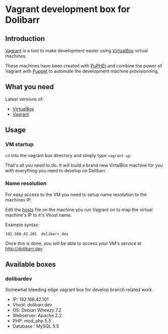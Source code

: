 Vagrant development box for Dolibarr
====================================

Introduction
------------

[Vagrant](http://vagrantup.com) is a tool to make development easier using [VirtualBox](http://virtualbox.org) virtual machines.

These machines have been created with [PuPHEt](http://puphpet.com) and combine the power of Vagrant with [Puppet](http://puppetlabs.com) to automate the development machine provisionning.

What you need
-------------

Latest versions of:

- [VirtualBox](https://www.virtualbox.org/wiki/Downloads)
- [Vagrant](http://downloads.vagrantup.com/)

Usage
-----

### VM startup

`cd` into the vagrant box directory and simply type `vagrant up`.

That's all you need to do. It will build a brand new VirtalBox machine for you with everything you need to develop on Dolibarr.

### Name resolution
For easy access to the VM you need to setup name resolution to the machines IP.

Edit the [hosts](https://fr.wikipedia.org/wiki/Hosts) file on the machine you run Vagrant on to map the virtual machine's IP to it's Vhost name.

Example syntax:

    192.168.42.101  dolibarr.dev

Once this is done, you will be able to access your VM's service at <http://dolibarr.dev>

Available boxes
---------------

### dolibardev

Somewhat bleeding edge vagrant box for develop branch related work.

- IP: 192.168.42.101
- Vhost: dolibarr.dev
- OS: Debian Wheezy 7.2
- Webserver: Apache 2.2
- PHP: mod_php 5.5
- Database : MySQL 5.5
